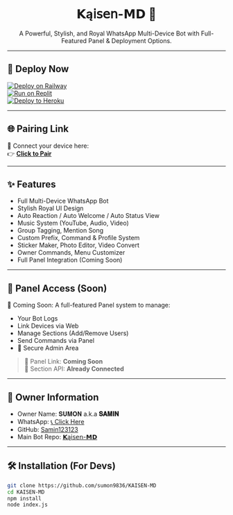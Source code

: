 <h1 align="center">
  𝗞ą𝗂𝗌𝖾𝗇-𝗠𝗗 🌟
</h1>
<p align="center">
  A Powerful, Stylish, and Royal WhatsApp Multi-Device Bot with Full-Featured Panel & Deployment Options.
</p>

---

## 🚀 Deploy Now

[![Deploy on Railway](https://railway.app/button.svg)](https://railway.app/new/template?template=https://github.com/sumon9836/KAISEN-MD)  
[![Run on Replit](https://replit.com/badge/github/sumon9836/KAISEN-MD.svg)](https://replit.com/github/sumon9836/KAISEN-MD)  
[![Deploy to Heroku](https://www.herokucdn.com/deploy/button.svg)](https://heroku.com/deploy?template=https://github.com/sumon9836/KAISEN-MD)

---

## 🌐 Pairing Link

📲 Connect your device here:  
👉 **[Click to Pair](https://kaisen-md-pair.onrender.com)**

---

## ✨ Features

- Full Multi-Device WhatsApp Bot
- Stylish Royal UI Design
- Auto Reaction / Auto Welcome / Auto Status View
- Music System (YouTube, Audio, Video)
- Group Tagging, Mention Song
- Custom Prefix, Command & Profile System
- Sticker Maker, Photo Editor, Video Convert
- Owner Commands, Menu Customizer
- Full Panel Integration (Coming Soon)

---

## 🧠 Panel Access (Soon)

🚧 Coming Soon: A full-featured Panel system to manage:
- Your Bot Logs
- Link Devices via Web
- Manage Sections (Add/Remove Users)
- Send Commands via Panel
- 🔐 Secure Admin Area

> 👑 Panel Link: **Coming Soon**  
> 🧩 Section API: **Already Connected**

---

## 👑 Owner Information

- Owner Name: 𝐒𝐔𝐌𝐎𝐍 a.k.a **𝐒𝐀𝐌𝐈𝐍**
- WhatsApp: [📞 Click Here](https://wa.me/918348672970)
- GitHub: [Samin123123](https://github.com/sumon9836)
- Main Bot Repo: [𝗞ą𝗂𝗌𝖾𝗇-𝗠𝗗](https://github.com/sumon9836/KAISEN-MD)

---

## 🛠️ Installation (For Devs)

```bash
git clone https://github.com/sumon9836/KAISEN-MD
cd KAISEN-MD
npm install
node index.js

